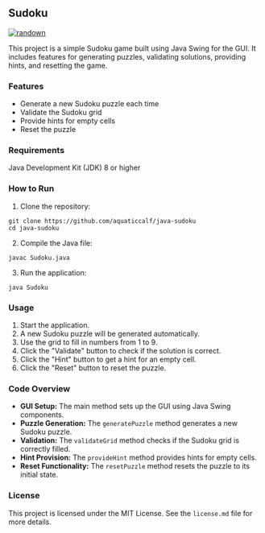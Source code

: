 ## Sudoku

[![randown](https://aqclf.xyz/randown/randown.svg)](https://aqclf.xyz/randown?username=aquaticcalf&reponame=java-sudoku)

This project is a simple Sudoku game built using Java Swing for the GUI. It includes features for generating puzzles, validating solutions, providing hints, and resetting the game.

### Features
- Generate a new Sudoku puzzle each time
- Validate the Sudoku grid
- Provide hints for empty cells
- Reset the puzzle

### Requirements
Java Development Kit (JDK) 8 or higher

### How to Run
1. Clone the repository:
```
git clone https://github.com/aquaticcalf/java-sudoku
cd java-sudoku
```
2. Compile the Java file:
```
javac Sudoku.java
```
3. Run the application:
```
java Sudoku
```

### Usage
1. Start the application.
2. A new Sudoku puzzle will be generated automatically.
3. Use the grid to fill in numbers from 1 to 9.
4. Click the "Validate" button to check if the solution is correct.
5. Click the "Hint" button to get a hint for an empty cell.
6. Click the "Reset" button to reset the puzzle.

### Code Overview
- **GUI Setup:** The main method sets up the GUI using Java Swing components.
- **Puzzle Generation:** The `generatePuzzle` method generates a new Sudoku puzzle.
- **Validation:** The `validateGrid` method checks if the Sudoku grid is correctly filled.
- **Hint Provision:** The `provideHint` method provides hints for empty cells.
- **Reset Functionality:** The `resetPuzzle` method resets the puzzle to its initial state.

### License
This project is licensed under the MIT License. See the `license.md` file for more details.

